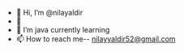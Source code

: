 - 👋 Hi, I’m @nilayaldir
- 👀
- 🌱 I’m  java currently learning 
- 📫 How to reach me-- nilayyaldir52@gmail.com

<!---
nilayaldir/nilayaldir is a ✨ special ✨ repository because its `README.md` (this file) appears on your GitHub profile.
You can click the Preview link to take a look at your changes.
--->

